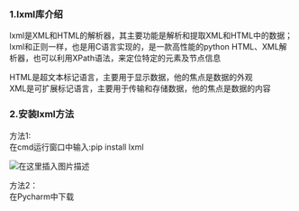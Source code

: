###  1.lxml库介绍

lxml是XML和HTML的解析器，其主要功能是解析和提取XML和HTML中的数据；lxml和正则一样，也是用C语言实现的，是一款高性能的python
HTML、XML解析器，也可以利用XPath语法，来定位特定的元素及节点信息

HTML是超文本标记语言，主要用于显示数据，他的焦点是数据的外观  
XML是可扩展标记语言，主要用于传输和存储数据，他的焦点是数据的内容

###  2.安装lxml方法

方法1:  
在cmd运行窗口中输入:pip install lxml

![在这里插入图片描述](https://img.jbzj.com/file_images/article/202012/2020122214554557.png)

方法2：  
在Pycharm中下载  

